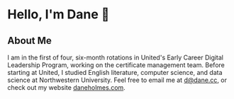 # Hello, I'm Dane 👋

## About Me
I am in the first of four, six-month rotations in United's Early Career Digital Leadership Program, working on the certificate management team. Before starting at United, I studied English literature, computer science, and data science at Northwestern University. Feel free to email me at d@dane.cc, or check out my website [daneholmes.com](https://daneholmes.com).